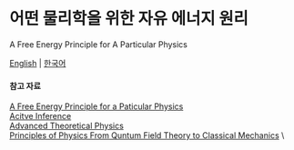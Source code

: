 # 어떤 물리학을 위한 자유 에너지 원리

A Free Energy Principle for A Particular Physics

[English](./README-EN.md) | [한국어](./README-KR.md)

#### 참고 자료
[A Free Energy Principle for a Paticular Physics](./ref/A_Free_Energy_Principle_for_a_Particular_Physics.pdf) \
[Acitve Inference](./ref/Active_Inference.pdf) \
[Advanced Theoretical Physics](./ref/Advanced-Theoretical-Physics-Nick_Lucid.pdf) \
[Principles of Physics From Quntum Field Theory to Classical Mechanics](./ref/Principles-of-Physics-From-Quantum-Field-Theory-to-Classical-Mechanics-Jun_Ni.pdf) \

